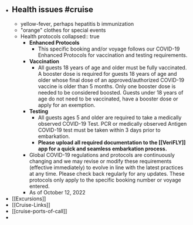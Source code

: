 - ## Health issues #cruise 
	- yellow-fever, perhaps hepatitis b immunization
	- "orange" clothes for special events
	- Health protocols
	  collapsed:: true
		- **Enhanced Protocols**
			- This specific booking and/or voyage follows our COVID-19 Enhanced Protocols for vaccination and testing requirements.
		- **Vaccination**
			- All guests 18 years of age and older must be fully vaccinated. A booster dose is required for guests 18 years of age and older whose final dose of an approved/authorized COVID-19 vaccine is older than 5 months.
			  Only one booster dose is needed to be considered boosted.
			  Guests under 18 years of age do not need to be vaccinated, have a booster dose or apply for an exemption.
		- **Testing**
			- All guests ages 5 and older are required to take a medically observed COVID-19 Test.
			  PCR or medically observed Antigen COVID-19 test must be taken within 3 days prior to embarkation.
			- **Please upload all required documentation to the [[VeriFLY]] app for a quick and seamless embarkation process.**
		- Global COVID-19 regulations and protocols are continuously changing and we may revise or modify these requirements (effective immediately) to evolve in line with the latest practices at any time. Please check back regularly for any updates. These protocols only apply to the specific booking number or voyage entered.
		- As of October 12, 2022
- [[Excursions]]
- [[Cruise-Links]]
- [[cruise-ports-of-call]]
-